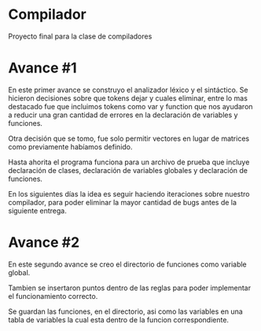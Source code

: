 # Compilador
Proyecto final para la clase de compiladores

# Avance #1

En este primer avance se construyo el analizador léxico y el sintáctico. Se hicieron decisiones sobre que tokens dejar y cuales eliminar, entre lo mas destacado fue que incluimos tokens como var y function que nos ayudaron a reducir una gran cantidad de errores en la declaración de variables y funciones.

Otra decisión que se tomo, fue solo permitir vectores en lugar de matrices como previamente habíamos definido.

Hasta ahorita el programa funciona para un archivo de prueba que incluye declaración de clases, declaración de variables globales y declaración de funciones.

En los siguientes días la idea es seguir haciendo iteraciones sobre nuestro compilador, para poder eliminar la mayor cantidad de bugs antes de la siguiente entrega.

# Avance #2 

En este segundo avance se creo el directorio de funciones como variable global. 

Tambien se insertaron puntos dentro de las reglas para poder implementar el funcionamiento correcto. 

Se guardan las funciones, en el directorio, asi como las variables en una tabla de variables la cual esta dentro de la funcion correspondiente. 
